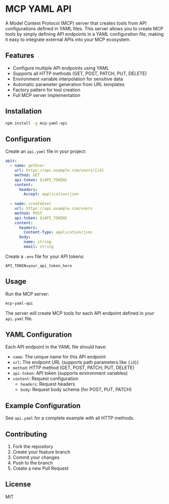 # MCP YAML API

A Model Context Protocol (MCP) server that creates tools from API configurations defined in YAML files. This server allows you to create MCP tools by simply defining API endpoints in a YAML configuration file, making it easy to integrate external APIs into your MCP ecosystem.

## Features

- Configure multiple API endpoints using YAML
- Supports all HTTP methods (GET, POST, PATCH, PUT, DELETE)
- Environment variable interpolation for sensitive data
- Automatic parameter generation from URL templates
- Factory pattern for tool creation
- Full MCP server implementation

## Installation

```bash
npm install -g mcp-yaml-api
```

## Configuration

Create an `api.yaml` file in your project:

```yaml
apis:
  - name: getUser
    url: https://api.example.com/users/{id}
    method: GET
    api-token: ${API_TOKEN}
    content:
      headers:
        Accept: application/json
  
  - name: createUser
    url: https://api.example.com/users
    method: POST
    api-token: ${API_TOKEN}
    content:
      headers:
        Content-Type: application/json
      body:
        name: string
        email: string
```

Create a `.env` file for your API tokens:

```
API_TOKEN=your_api_token_here
```

## Usage

Run the MCP server:

```bash
mcp-yaml-api
```

The server will create MCP tools for each API endpoint defined in your `api.yaml` file.

## YAML Configuration

Each API endpoint in the YAML file should have:

- `name`: The unique name for this API endpoint
- `url`: The endpoint URL (supports path parameters like `{id}`)
- `method`: HTTP method (GET, POST, PATCH, PUT, DELETE)
- `api-token`: API token (supports environment variables)
- `content`: Request configuration
  - `headers`: Request headers
  - `body`: Request body schema (for POST, PUT, PATCH)

## Example Configuration

See `api.yaml` for a complete example with all HTTP methods.

## Contributing

1. Fork the repository
2. Create your feature branch
3. Commit your changes
4. Push to the branch
5. Create a new Pull Request

## License

MIT
